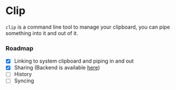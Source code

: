 # Clip
`clip` is a command line tool to manage your clipboard, you can pipe something into it and out of it.

### Roadmap
- [x] Linking to system clipboard and piping in and out
- [x] Sharing (Backend is available [here](https://github.com/Sushi-Mampfer/ClipWeb))
- [ ] History
- [ ] Syncing